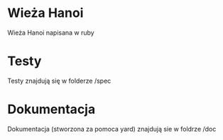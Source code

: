 # Wieża Hanoi
Wieża Hanoi napisana w ruby

# Testy
Testy znajdują się w folderze /spec

# Dokumentacja 
Dokumentacja (stworzona za pomoca yard) znajdują sie w foldrze /doc
